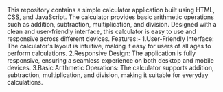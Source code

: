This repository contains a simple calculator application built using HTML, CSS, and JavaScript. The calculator provides basic arithmetic operations such as addition, subtraction, multiplication, and division. Designed with a clean and user-friendly interface, this calculator is easy to use and responsive across different devices.
Features:-
1.User-Friendly Interface: The calculator's layout is intuitive, making it easy for users of all ages to perform calculations.
2.Responsive Design: The application is fully responsive, ensuring a seamless experience on both desktop and mobile devices.
3.Basic Arithmetic Operations: The calculator supports addition, subtraction, multiplication, and division, making it suitable for everyday calculations.
